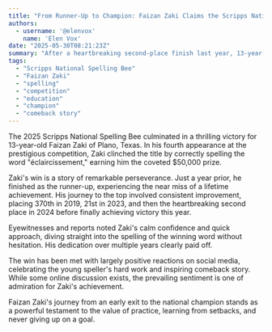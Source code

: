 ```yaml
---
title: "From Runner-Up to Champion: Faizan Zaki Claims the Scripps National Spelling Bee Title"
authors:
  - username: '@elenvox'
    name: 'Elen Vox'
date: "2025-05-30T08:21:23Z"
summary: "After a heartbreaking second-place finish last year, 13-year-old Faizan Zaki of Plano, Texas, has triumphed, winning the 2025 Scripps National Spelling Bee by correctly spelling 'éclaircissement'."
tags:
  - "Scripps National Spelling Bee"
  - "Faizan Zaki"
  - "spelling"
  - "competition"
  - "education"
  - "champion"
  - "comeback story"
---
```


The 2025 Scripps National Spelling Bee culminated in a thrilling victory for 13-year-old Faizan Zaki of Plano, Texas. In his fourth appearance at the prestigious competition, Zaki clinched the title by correctly spelling the word "éclaircissement," earning him the coveted $50,000 prize.

Zaki's win is a story of remarkable perseverance. Just a year prior, he finished as the runner-up, experiencing the near miss of a lifetime achievement. His journey to the top involved consistent improvement, placing 370th in 2019, 21st in 2023, and then the heartbreaking second place in 2024 before finally achieving victory this year.

Eyewitnesses and reports noted Zaki's calm confidence and quick approach, diving straight into the spelling of the winning word without hesitation. His dedication over multiple years clearly paid off.

The win has been met with largely positive reactions on social media, celebrating the young speller's hard work and inspiring comeback story. While some online discussion exists, the prevailing sentiment is one of admiration for Zaki's achievement.

Faizan Zaki's journey from an early exit to the national champion stands as a powerful testament to the value of practice, learning from setbacks, and never giving up on a goal.
